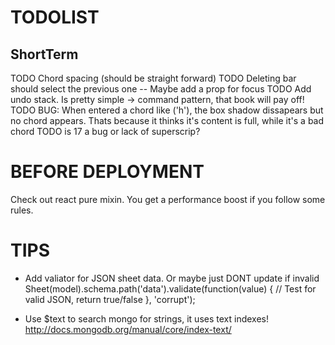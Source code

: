 TODOLIST
========

ShortTerm
---------
TODO Chord spacing (should be straight forward)
TODO Deleting bar should select the previous one
  -- Maybe add a prop for focus
TODO Add undo stack. Is pretty simple -> command pattern, that book will pay off!
TODO BUG: When entered a chord like ('h'), the box shadow dissapears but no
     chord appears. Thats because it thinks it's content is full, while it's a bad
     chord
TODO is 17 a bug or lack of superscrip?

BEFORE DEPLOYMENT
=================
Check out react pure mixin. You get a performance boost if you follow some
rules.


TIPS
====

- Add valiator for JSON sheet data. Or maybe just DONT update if invalid
  Sheet(model).schema.path('data').validate(function(value) {
    // Test for valid JSON, return true/false
  }, 'corrupt');

- Use $text to search mongo for strings, it uses text indexes!
  http://docs.mongodb.org/manual/core/index-text/
